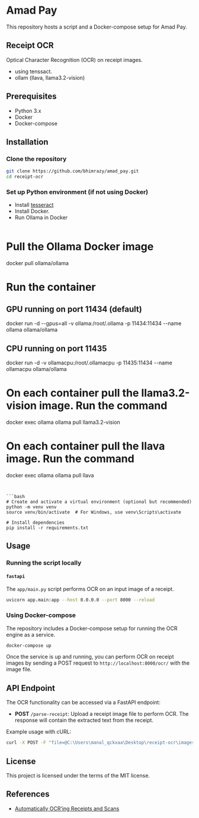 # Amad Pay

This repository hosts a script and a Docker-compose setup for Amad Pay.

## Receipt OCR

Optical Character Recognition (OCR) on receipt images.
- using tenssact.
- ollam (llava, llama3.2-vision)




## Prerequisites

- Python 3.x
- Docker
- Docker-compose

## Installation

### Clone the repository

```bash
git clone https://github.com/bhimrazy/amad_pay.git
cd receipt-ocr
```

### Set up Python environment (if not using Docker)
- Install [tesseract](https://tesseract-ocr.github.io/tessdoc/Installation.html)
- Install Docker.
- Run Ollama in Docker
    ```bash
# Pull the Ollama Docker image
docker pull ollama/ollama

# Run the container 
## GPU running on port 11434 (default)
docker run -d --gpus=all -v ollama:/root/.ollama -p 11434:11434 --name ollama ollama/ollama
## CPU running on port 11435
docker run -d -v ollamacpu:/root/.ollamacpu -p 11435:11434 --name ollamacpu ollama/ollama

# On each container pull the llama3.2-vision image. Run the command
docker exec ollama ollama pull llama3.2-vision

# On each container pull the llava image. Run the command
docker exec ollama ollama pull llava
```
  

```bash
# Create and activate a virtual environment (optional but recommended)
python -m venv venv
source venv/bin/activate  # For Windows, use venv\Scripts\activate

# Install dependencies
pip install -r requirements.txt
```

## Usage

### Running the script locally

#### `fastapi`

The `app/main.py` script performs OCR on an input image of a receipt.

```bash
uvicorn app.main:app --host 0.0.0.0 --port 8000 --reload
```


### Using Docker-compose

The repository includes a Docker-compose setup for running the OCR engine as a service.

```bash
docker-compose up
```

Once the service is up and running, you can perform OCR on receipt images by sending a POST request to `http://localhost:8000/ocr/` with the image file.

## API Endpoint

The OCR functionality can be accessed via a FastAPI endpoint:

- **POST** `/parse-receipt`: Upload a receipt image file to perform OCR. The response will contain the extracted text from the receipt.

Example usage with cURL:

```bash
curl -X POST -F "file=@C:\Users\manal_qckxaa\Desktop\receipt-ocr\images\receipt1.jpg" http://localhost:8000/parse-receipt
```


## License

This project is licensed under the terms of the MIT license.

## References
- [Automatically OCR’ing Receipts and Scans](https://pyimagesearch.com/2021/10/27/automatically-ocring-receipts-and-scans/)


